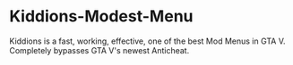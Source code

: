 # Kiddions-Modest-Menu
Kiddions is a fast, working, effective, one of the best Mod Menus in GTA V. Completely bypasses GTA V's newest Anticheat.
